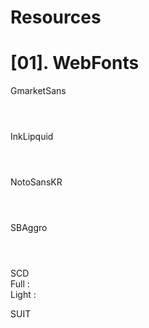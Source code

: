 # Resources
<h1>[01]. WebFonts</h1>

GmarketSans<br>
<code>
<link rel="stylesheet" type="text/css" href="https://cdn.jsdelivr.net/gh/widenety/gitTest/_WebFonts/GmarketSans/GmarketSans_v1.0.css">
</code>

InkLipquid<br>
<code>
<link rel="stylesheet" type="text/css" href="https://cdn.jsdelivr.net/gh/widenety/gitTest/_WebFonts/InkLipquid/InkLipquid_v1.0.css">
</code>

NotoSansKR<br>
<code>
<link rel="stylesheet" type="text/css" href="https://cdn.jsdelivr.net/gh/widenety/gitTest/_WebFonts/NotoSansKR/notoSansKr_v1.0.css">
</code>

SBAggro<br>
<code>
<link rel="stylesheet" type="text/css" href="https://cdn.jsdelivr.net/gh/widenety/gitTest/_WebFonts/SBAggro/SBAggro_v1.0.css">
</code>

SCD<br>
Full : <code><link rel="stylesheet" type="text/css" href="https://cdn.jsdelivr.net/gh/widenety/gitTest/_WebFonts/SCD/SCD_Full/scdream_Full_v1.1.css"></code><br>
Light : <code><link rel="stylesheet" type="text/css" href="https://cdn.jsdelivr.net/gh/widenety/gitTest/_WebFonts/SCD/SCD_Light/scdream_Light_v1.1.css"></code>

SUIT<br>
<code>
<link rel="stylesheet" type="text/css" href="https://cdn.jsdelivr.net/gh/widenety/gitTest/_WebFonts/SUIT/suit_v1.0.css">
</code>
